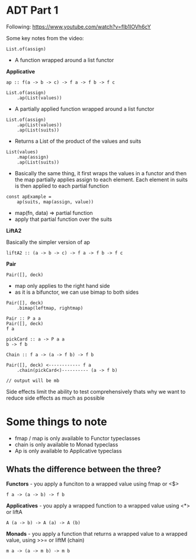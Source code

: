 # ADT Part 1

Following: https://www.youtube.com/watch?v=fIb1IOVh6cY

Some key notes from the video:
```
List.of(assign)
```
* A function wrapped around a list functor

**Applicative**

```
ap :: f(a -> b -> c) -> f a -> f b -> f c
```

```
List.of(assign)
	.ap(List(values))
```
* A partially applied function wrapped around a list functor 

```
List.of(assign)
	.ap(List(values))
	.ap(List(suits))
```
* Returns a List of the product of the values and suits

```
List(values)
	.map(assign)
	.ap(List(suits))
```
* Basically the same thing, it first wraps the values in a functor and then the map partially applies assign to each element.  Each element in suits is then applied to each partial function

```
const apExample = 
	ap(suits, map(assign, value))
```

* map(fn, data) => partial function
* apply that partial function over the suits

**LiftA2**

Basically the simpler version of ap

```
liftA2 :: (a -> b -> c) -> f a -> f b -> f c 
```

**Pair**

```
Pair([], deck)
```
* map only applies to the right hand side
* as it is a bifunctor, we can use bimap to both sides

```
Pair([], deck)
	.bimap(leftmap, rightmap)
```

```
Pair :: P a a
Pair([], deck)
f a 

pickCard :: a -> P a a 
b -> f b 
```

```
Chain :: f a -> (a -> f b) -> f b

Pair([], deck) <------------ f a 
	.chain(pickCard<)---------- (a -> f b)

// output will be mb
```

Side effects limit the ability to test comprehensively thats why we want to reduce side effects as much as possible

# Some things to note

* fmap / map is only available to Functor typeclasses
* chain is only available to Monad typeclass
* Ap is only available to Applicative typeclass

## Whats the difference between the three?

**Functors** - you apply a funciton to a wrapped value using fmap or <$>

```
f a -> (a -> b) -> f b
```

**Applicatives** - you apply a wrapped function to a wrapped value using <*> or liftA

```
A (a -> b) -> A (a) -> A (b)
```

**Monads** - you apply a function that returns a wrapped value to a wrapped value, using >>= or liftM (chain)

```
m a -> (a -> m b) -> m b
```